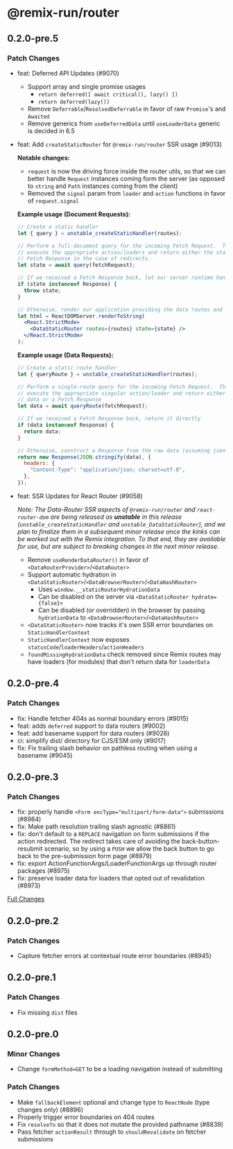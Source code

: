# @remix-run/router

## 0.2.0-pre.5

### Patch Changes

- feat: Deferred API Updates (#9070)

  - Support array and single promise usages
    - `return deferred([ await critical(), lazy() ])`
    - `return deferred(lazy())`
  - Remove `Deferrable`/`ResolvedDeferrable` in favor of raw `Promise`'s and `Awaited`
  - Remove generics from `useDeferredData` until `useLoaderData` generic is decided in 6.5

- feat: Add `createStaticRouter` for `@remix-run/router` SSR usage (#9013)

  **Notable changes:**

  - `request` is now the driving force inside the router utils, so that we can better handle `Request` instances coming form the server (as opposed to `string` and `Path` instances coming from the client)
  - Removed the `signal` param from `loader` and `action` functions in favor of `request.signal`

  **Example usage (Document Requests):**

  ```jsx
  // Create a static handler
  let { query } = unstable_createStaticHandler(routes);

  // Perform a full-document query for the incoming Fetch Request.  This will
  // execute the appropriate action/loaders and return either the state or a
  // Fetch Response in the case of redirects.
  let state = await query(fetchRequest);

  // If we received a Fetch Response back, let our server runtime handle directly
  if (state instanceof Response) {
    throw state;
  }

  // Otherwise, render our application providing the data routes and state
  let html = ReactDOMServer.renderToString(
    <React.StrictMode>
      <DataStaticRouter routes={routes} state={state} />
    </React.StrictMode>
  );
  ```

  **Example usage (Data Requests):**

  ```jsx
  // Create a static route handler
  let { queryRoute } = unstable_createStaticHandler(routes);

  // Perform a single-route query for the incoming Fetch Request.  This will
  // execute the appropriate singular action/loader and return either the raw
  // data or a Fetch Response
  let data = await queryRoute(fetchRequest);

  // If we received a Fetch Response back, return it directly
  if (data instanceof Response) {
    return data;
  }

  // Otherwise, construct a Response from the raw data (assuming json here)
  return new Response(JSON.stringify(data), {
    headers: {
      "Content-Type": "application/json; charset=utf-8",
    },
  });
  ```

- feat: SSR Updates for React Router (#9058)

  _Note: The Data-Router SSR aspects of `@remix-run/router` and `react-router-dom` are being released as **unstable** in this release (`unstable_createStaticHandler` and `unstable_DataStaticRouter`), and we plan to finalize them in a subsequent minor release once the kinks can be worked out with the Remix integration. To that end, they are available for use, but are subject to breaking changes in the next minor release._

  - Remove `useRenderDataRouter()` in favor of `<DataRouterProvider>`/`<DataRouter>`
  - Support automatic hydration in `<DataStaticRouter>`/`<DataBrowserRouter>`/`<DataHashRouter>`
    - Uses `window.__staticRouterHydrationData`
    - Can be disabled on the server via `<DataStaticRouter hydrate={false}>`
    - Can be disabled (or overridden) in the browser by passing `hydrationData` to `<DataBrowserRouter>`/`<DataHashRouter>`
  - `<DataStaticRouter>` now tracks it's own SSR error boundaries on `StaticHandlerContext`
  - `StaticHandlerContext` now exposes `statusCode`/`loaderHeaders`/`actionHeaders`
  - `foundMissingHydrationData` check removed since Remix routes may have loaders (for modules) that don't return data for `loaderData`

## 0.2.0-pre.4

### Patch Changes

- fix: Handle fetcher 404s as normal boundary errors (#9015)
- feat: adds `deferred` support to data routers (#9002)
- feat: add basename support for data routers (#9026)
- ci: simplify dist/ directory for CJS/ESM only (#9017)
- fix: Fix trailing slash behavior on pathless routing when using a basename (#9045)

## 0.2.0-pre.3

### Patch Changes

- fix: properly handle `<Form encType="multipart/form-data">` submissions (#8984)
- fix: Make path resolution trailing slash agnostic (#8861)
- fix: don't default to a `REPLACE` navigation on form submissions if the action redirected. The redirect takes care of avoiding the back-button-resubmit scenario, so by using a `PUSH` we allow the back button to go back to the pre-submission form page (#8979)
- fix: export ActionFunctionArgs/LoaderFunctionArgs up through router packages (#8975)
- fix: preserve loader data for loaders that opted out of revalidation (#8973)

[Full Changes](https://github.com/remix-run/react-router/compare/%40remix-run/router%400.2.0-pre.2...%40remix-run/router%400.2.0-pre.3)

## 0.2.0-pre.2

### Patch Changes

- Capture fetcher errors at contextual route error boundaries (#8945)

## 0.2.0-pre.1

### Patch Changes

- Fix missing `dist` files

## 0.2.0-pre.0

### Minor Changes

- Change `formMethod=GET` to be a loading navigation instead of submitting

### Patch Changes

- Make `fallbackElement` optional and change type to `ReactNode` (type changes only) (#8896)
- Properly trigger error boundaries on 404 routes
- Fix `resolveTo` so that it does not mutate the provided pathname (#8839)
- Pass fetcher `actionResult` through to `shouldRevalidate` on fetcher submissions
